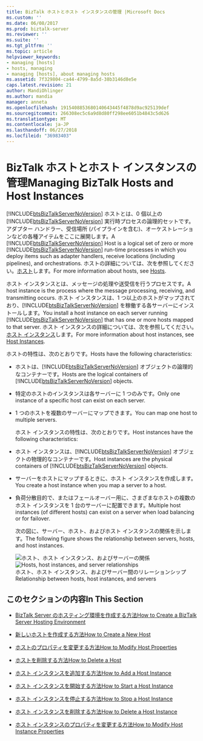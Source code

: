 ```yaml
---
title: BizTalk ホストとホスト インスタンスの管理 |Microsoft Docs
ms.custom: ''
ms.date: 06/08/2017
ms.prod: biztalk-server
ms.reviewer: ''
ms.suite: ''
ms.tgt_pltfrm: ''
ms.topic: article
helpviewer_keywords:
- managing [hosts]
- hosts, managing
- managing [hosts], about managing hosts
ms.assetid: 7f329804-ca44-4799-8a5d-38b3146d8e5e
caps.latest.revision: 21
author: MandiOhlinger
ms.author: mandia
manager: anneta
ms.openlocfilehash: 1915408853680140643445f4878d9ac925139def
ms.sourcegitcommit: 266308ec5c6a9d8d80ff298ee6051b4843c5d626
ms.translationtype: MT
ms.contentlocale: ja-JP
ms.lasthandoff: 06/27/2018
ms.locfileid: "36983403"
---
```

# <a name="managing-biztalk-hosts-and-host-instances"></a><span data-ttu-id="8caea-102">BizTalk ホストとホスト インスタンスの管理</span><span class="sxs-lookup"><span data-stu-id="8caea-102">Managing BizTalk Hosts and Host Instances</span></span>
<span data-ttu-id="8caea-103">[!INCLUDE[btsBizTalkServerNoVersion](../includes/btsbiztalkservernoversion-md.md)] ホストとは、0 個以上の [!INCLUDE[btsBizTalkServerNoVersion](../includes/btsbiztalkservernoversion-md.md)] 実行時プロセスの論理的セットです。アダプター ハンドラー、受信場所 (パイプラインを含む)、オーケストレーションなどの各種アイテムをここに展開します。</span><span class="sxs-lookup"><span data-stu-id="8caea-103">A [!INCLUDE[btsBizTalkServerNoVersion](../includes/btsbiztalkservernoversion-md.md)] Host is a logical set of zero or more [!INCLUDE[btsBizTalkServerNoVersion](../includes/btsbiztalkservernoversion-md.md)] run-time processes in which you deploy items such as adapter handlers, receive locations (including pipelines), and orchestrations.</span></span> <span data-ttu-id="8caea-104">ホストの詳細については、次を参照してください。[ホスト](../core/hosts.md)します。</span><span class="sxs-lookup"><span data-stu-id="8caea-104">For more information about hosts, see [Hosts](../core/hosts.md).</span></span>  
  
 <span data-ttu-id="8caea-105">ホスト インスタンスとは、メッセージの処理や送受信を行うプロセスです。</span><span class="sxs-lookup"><span data-stu-id="8caea-105">A host instance is the process where the message processing, receiving, and transmitting occurs.</span></span> <span data-ttu-id="8caea-106">ホスト インスタンスは、1 つ以上のホストがマップされており、[!INCLUDE[btsBizTalkServerNoVersion](../includes/btsbiztalkservernoversion-md.md)] を稼働する各サーバーにインストールします。</span><span class="sxs-lookup"><span data-stu-id="8caea-106">You install a host instance on each server running [!INCLUDE[btsBizTalkServerNoVersion](../includes/btsbiztalkservernoversion-md.md)] that has one or more hosts mapped to that server.</span></span> <span data-ttu-id="8caea-107">ホスト インスタンスの詳細については、次を参照してください。[ホスト インスタンス](../core/host-instances.md)します。</span><span class="sxs-lookup"><span data-stu-id="8caea-107">For more information about host instances, see [Host Instances](../core/host-instances.md).</span></span>  
  
 <span data-ttu-id="8caea-108">ホストの特性は、次のとおりです。</span><span class="sxs-lookup"><span data-stu-id="8caea-108">Hosts have the following characteristics:</span></span>  
  
- <span data-ttu-id="8caea-109">ホストは、[!INCLUDE[btsBizTalkServerNoVersion](../includes/btsbiztalkservernoversion-md.md)] オブジェクトの論理的なコンテナーです。</span><span class="sxs-lookup"><span data-stu-id="8caea-109">Hosts are the logical containers of [!INCLUDE[btsBizTalkServerNoVersion](../includes/btsbiztalkservernoversion-md.md)] objects.</span></span>  
  
- <span data-ttu-id="8caea-110">特定のホストのインスタンスは各サーバーに 1 つのみです。</span><span class="sxs-lookup"><span data-stu-id="8caea-110">Only one instance of a specific host can exist on each server.</span></span>  
  
- <span data-ttu-id="8caea-111">1 つのホストを複数のサーバーにマップできます。</span><span class="sxs-lookup"><span data-stu-id="8caea-111">You can map one host to multiple servers.</span></span>  
  
  <span data-ttu-id="8caea-112">ホスト インスタンスの特性は、次のとおりです。</span><span class="sxs-lookup"><span data-stu-id="8caea-112">Host instances have the following characteristics:</span></span>  
  
- <span data-ttu-id="8caea-113">ホスト インスタンスは、[!INCLUDE[btsBizTalkServerNoVersion](../includes/btsbiztalkservernoversion-md.md)] オブジェクトの物理的なコンテナーです。</span><span class="sxs-lookup"><span data-stu-id="8caea-113">Host instances are the physical containers of [!INCLUDE[btsBizTalkServerNoVersion](../includes/btsbiztalkservernoversion-md.md)] objects.</span></span>  
  
- <span data-ttu-id="8caea-114">サーバーをホストにマップするときに、ホスト インスタンスを作成します。</span><span class="sxs-lookup"><span data-stu-id="8caea-114">You create a host instance when you map a server to a host.</span></span>  
  
- <span data-ttu-id="8caea-115">負荷分散目的で、またはフェールオーバー用に、さまざまなホストの複数のホスト インスタンスを 1 台のサーバーに配置できます。</span><span class="sxs-lookup"><span data-stu-id="8caea-115">Multiple host instances (of different hosts) can exist on a server when load balancing or for failover.</span></span>  
  
  <span data-ttu-id="8caea-116">次の図に、サーバー、ホスト、およびホスト インスタンスの関係を示します。</span><span class="sxs-lookup"><span data-stu-id="8caea-116">The following figure shows the relationship between servers, hosts, and host instances.</span></span>  
  
  <span data-ttu-id="8caea-117">![ホスト、ホスト インスタンス、およびサーバーの関係](../core/media/ebiz-ops-adm01.gif "ebiz_ops_adm01")</span><span class="sxs-lookup"><span data-stu-id="8caea-117">![Hosts, host instances, and server relationships](../core/media/ebiz-ops-adm01.gif "ebiz_ops_adm01")</span></span>  
  <span data-ttu-id="8caea-118">ホスト、ホスト インスタンス、およびサーバー間のリレーションシップ</span><span class="sxs-lookup"><span data-stu-id="8caea-118">Relationship between hosts, host instances, and servers</span></span>  
  
## <a name="in-this-section"></a><span data-ttu-id="8caea-119">このセクションの内容</span><span class="sxs-lookup"><span data-stu-id="8caea-119">In This Section</span></span>  
  
-   [<span data-ttu-id="8caea-120">BizTalk Server のホスティング環境を作成する方法</span><span class="sxs-lookup"><span data-stu-id="8caea-120">How to Create a BizTalk Server Hosting Environment</span></span>](../core/how-to-create-a-biztalk-server-hosting-environment.md)  
  
-   [<span data-ttu-id="8caea-121">新しいホストを作成する方法</span><span class="sxs-lookup"><span data-stu-id="8caea-121">How to Create a New Host</span></span>](../core/how-to-create-a-new-host.md)  
  
-   [<span data-ttu-id="8caea-122">ホストのプロパティを変更する方法</span><span class="sxs-lookup"><span data-stu-id="8caea-122">How to Modify Host Properties</span></span>](../core/how-to-modify-host-properties.md)  
  
-   [<span data-ttu-id="8caea-123">ホストを削除する方法</span><span class="sxs-lookup"><span data-stu-id="8caea-123">How to Delete a Host</span></span>](../core/how-to-delete-a-host.md)  
  
-   [<span data-ttu-id="8caea-124">ホスト インスタンスを追加する方法</span><span class="sxs-lookup"><span data-stu-id="8caea-124">How to Add a Host Instance</span></span>](../core/how-to-add-a-host-instance.md)  
  
-   [<span data-ttu-id="8caea-125">ホスト インスタンスを開始する方法</span><span class="sxs-lookup"><span data-stu-id="8caea-125">How to Start a Host Instance</span></span>](../core/how-to-start-a-host-instance.md)  
  
-   [<span data-ttu-id="8caea-126">ホスト インスタンスを停止する方法</span><span class="sxs-lookup"><span data-stu-id="8caea-126">How to Stop a Host Instance</span></span>](../core/how-to-stop-a-host-instance.md)  
  
-   [<span data-ttu-id="8caea-127">ホスト インスタンスを削除する方法</span><span class="sxs-lookup"><span data-stu-id="8caea-127">How to Delete a Host Instance</span></span>](../core/how-to-delete-a-host-instance.md)  
  
-   [<span data-ttu-id="8caea-128">ホスト インスタンスのプロパティを変更する方法</span><span class="sxs-lookup"><span data-stu-id="8caea-128">How to Modify Host Instance Properties</span></span>](../core/how-to-modify-host-instance-properties.md)